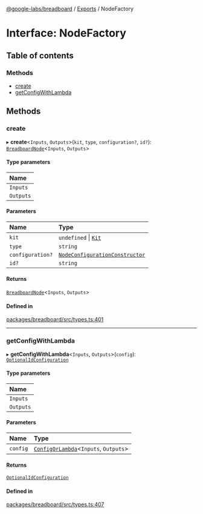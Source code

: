 [@google-labs/breadboard](../README.md) / [Exports](../modules.md) / NodeFactory

# Interface: NodeFactory

## Table of contents

### Methods

- [create](NodeFactory.md#create)
- [getConfigWithLambda](NodeFactory.md#getconfigwithlambda)

## Methods

### create

▸ **create**\<`Inputs`, `Outputs`\>(`kit`, `type`, `configuration?`, `id?`): [`BreadboardNode`](BreadboardNode.md)\<`Inputs`, `Outputs`\>

#### Type parameters

| Name |
| :------ |
| `Inputs` |
| `Outputs` |

#### Parameters

| Name | Type |
| :------ | :------ |
| `kit` | `undefined` \| [`Kit`](Kit.md) |
| `type` | `string` |
| `configuration?` | [`NodeConfigurationConstructor`](../modules.md#nodeconfigurationconstructor) |
| `id?` | `string` |

#### Returns

[`BreadboardNode`](BreadboardNode.md)\<`Inputs`, `Outputs`\>

#### Defined in

[packages/breadboard/src/types.ts:401](https://github.com/breadboard-ai/breadboard/blob/254400c2/packages/breadboard/src/types.ts#L401)

___

### getConfigWithLambda

▸ **getConfigWithLambda**\<`Inputs`, `Outputs`\>(`config`): [`OptionalIdConfiguration`](../modules.md#optionalidconfiguration)

#### Type parameters

| Name |
| :------ |
| `Inputs` |
| `Outputs` |

#### Parameters

| Name | Type |
| :------ | :------ |
| `config` | [`ConfigOrLambda`](../modules.md#configorlambda)\<`Inputs`, `Outputs`\> |

#### Returns

[`OptionalIdConfiguration`](../modules.md#optionalidconfiguration)

#### Defined in

[packages/breadboard/src/types.ts:407](https://github.com/breadboard-ai/breadboard/blob/254400c2/packages/breadboard/src/types.ts#L407)
